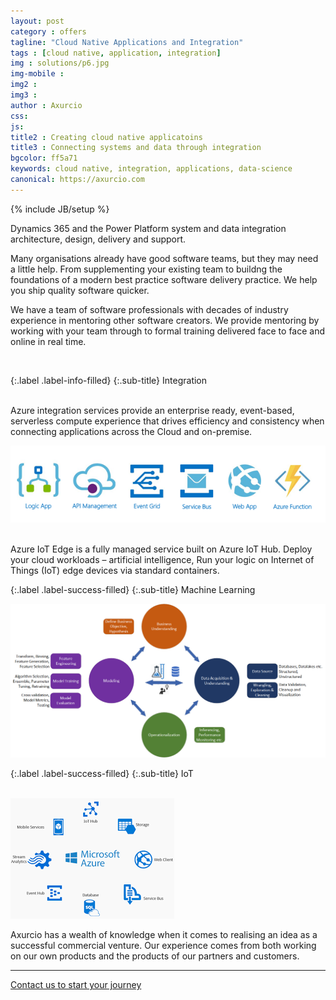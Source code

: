 ```yaml
---
layout: post
category : offers
tagline: "Cloud Native Applications and Integration"
tags : [cloud native, application, integration]
img : solutions/p6.jpg
img-mobile : 
img2 : 
img3 : 
author : Axurcio
css: 
js: 
title2 : Creating cloud native applicatoins
title3 : Connecting systems and data through integration
bgcolor: ff5a71
keywords: cloud native, integration, applications, data-science
canonical: https://axurcio.com
---
```

{% include JB/setup %}

Dynamics 365 and the Power Platform system and data integration architecture, design, delivery and support.

<!--more-->
Many organisations already have good software teams, but they may need a little help. From supplementing your existing team to buildng the foundations of a modern best practice software delivery practice. We help you ship quality software quicker.

We have a team of software professionals with decades of industry experience in mentoring other software creators. We provide mentoring by working with your team through to formal training delivered face to face and online in real time.

<br />

{:.label .label-info-filled}
{:.sub-title}
Integration

<br /> 
Azure integration services provide an enterprise ready, event-based, serverless compute experience that drives efficiency and consistency when connecting applications across the Cloud and on-premise.  

![image](/assets/images/solutions/azure_integration_services.png)

<br />
Azure IoT Edge is a fully managed service built on Azure IoT Hub. Deploy your cloud workloads – artificial intelligence, Run your logic on Internet of Things (IoT) edge devices via standard containers.
<br />

{:.label .label-success-filled}
{:.sub-title}
Machine Learning
<br />

![image](/assets/images/solutions/automated-machine-learning.png)    


{:.label .label-success-filled}
{:.sub-title}
IoT  
<br />

![image](/assets/images/solutions/iot.png)    

Axurcio has a wealth of knowledge when it comes to realising an idea as a successful commercial venture.
Our experience comes from both working on our own products and the products of our partners and customers.  

<hr />

[Contact us to start your journey](https://docs.google.com/forms/d/1-Ledakz5ET3v0Oy_Ru3k5dVu3qRNIxL1YYOQBYV6EnY)